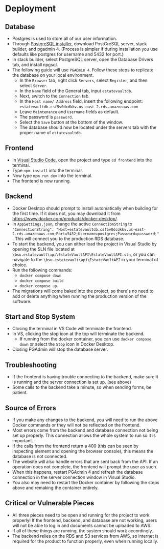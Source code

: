 # Deployment
## Database
- Postgres is used to store all of our user information.
- Through [PostgreSQL installer](https://www.postgresql.org/download/), download PostGreSQL server, stack builder, and pgadmin 4. (Process is simpler if during installation you use defaults like postgres for username and 5432 for port.)
- In stack builder, select PostgreSQL server, open the Database Drivers tab, and install npgsql.
- The following guide will use `PGADmin 4`. Follow these steps to replicate the database on your local environment.
    - In the `Browser` tab, right click `Servers`, select `Register`, and then select `Server`.
    - In the `Name` field of the General tab, input `estatevaultdb`.
    - Next, switch to the `Connection` tab.
    - In the `Host name/ Address` field, insert the following endpoint:
    `estatevaultdb.csf5v0dcdkkv.us-east-2.rds.amazonaws.com`
    - Leave `Maintenance` and `Username` fields as default.
    - The password is `password`.
    - Select the `Save` button at the bottom of the window.
    - The database should now be located under the servers tab with the proper name of `estatevaultdb`.

## Frontend
- In [Visual Studio Code](https://code.visualstudio.com/download), open the project and type `cd frontend` into the terminal.
- Type `npm install` into the terminal.
- Now type `npm run dev` into the terminal.
- The frontend is now running.

## Backend
- Docker Desktop should prompt to install automatically when building for the first time. If it does not, you may download it from https://www.docker.com/products/docker-desktop/.
- In `AppSettings.json`, change the active `ConnectionString` to `"ConnectionString": "Host=estatevaultdb.csf5v0dcdkkv.us-east-2.rds.amazonaws.com;Port=5432;Username=postgres;Password=password;"`. This will connect you to the production RDS database.
- To start the backend, you can either load the project in Visual Studio by opening the SLN file located at `\bsu.estatevault\api\EstateVaultAPI\EstateVaultAPI.sln`, or you can navigate to the `\bsu.estatevault\api\EstateVaultAPI` in your terminal of choice.
- Run the following commands:
    - `docker compose down`
    - `docker compose build`
    - `docker compose up`.
- The migrations will come baked into the project, so there's no need to add or delete anything when running the production version of the software.

## Start and Stop System
- Closing the terminal in VS Code will terminate the frontend.
- In VS, clicking the stop icon at the top will terminate the backend.
    - If running from the docker container, you can use `docker compose down` or select the `Stop` icon in Docker Desktop.
- Closing PGAdmin will stop the database server.
## Troubleshooting
- If the frontend is having trouble connecting to the backend, make sure it is running and the server connection is set up. (see above)
- Some calls to the backend take a minute, so when sending forms, be patient.
## Source of Errors
- If you make any changes to the backend, you will need to run the above Docker commands or they will not be reflected on the frontend.
- Most errors come from the backend and database connection not being set up properly.  This connection allows the whole system to run so it is important.
- If the calls from the frontend return a 400 (this can be seen by inspecting element and opening the browser console), this means the database is not connected.
- The website will also handle errors that are sent back from the API. If an operation does not complete, the frontend will prompt the user as such.
- When this happens, restart PGAdmin 4 and refresh the database connection in the server connection window in Visual Studio.
- You also may need to restart the Docker container by following the steps above and remaking the container entirely.
## Critical or Vulnerable Pieces
- All three pieces need to be open and running for the project to work properly!  If the frontend, backend, and database are not working, users will not be able to log in and documents cannot be uploaded to AWS.
- If all of these things are running, the system should work accordingly.
- The backend relies on the RDS and S3 services from AWS, so internet is required for the product to function properly, even when running locally.
